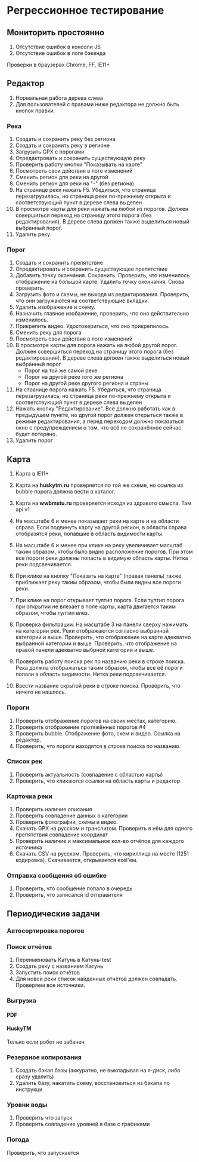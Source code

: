 # Регрессионное тестирование

## Мониторить простоянно
1. Отсутствие ошибок в консоли JS
2. Отсутствие ошибок в логе бэкенда

Проверки в браузерах Chrome, FF, IE11+

## Редактор
1. Нормальная работа дерева слева
2. Для пользователей с правами ниже редактора не должно быть кнопок правки.

### Река
1. Создать и сохранить реку без региона
2. Создать и сохранить реку в регионе
3. Загрузить GPX с порогами
3. Отредактровать и сохранить существующую реку
3. Проверить работу кнопки "Показывать на карте"
5. Посмотреть свои действия в логе изменений
6. Сменить регион для реки на другой
6. Сменить регион для реки на "-" (без региона)
6. На странице реки нажать F5. Убедиться, что страница перезагрузилась, 
но страница реки по-прежнему открыта и соответствующий пункт в дереве слева выделен
6. В просмотре карты для реки нажать на любой из порогов. Должен совершиться переход на страницу этого порога (без редактирования). 
В дереве слева должен также выделиться новый выбранный порог.
6. Удалить реку

### Порог
1. Создать и сохранить препятствие
2. Отредактировать и сохранить существующее препятствие
2. Добавить точку окончания. Сохранить. Проверить, что изменилось отображение на большой карте. Удалить точку окончания. Снова проверить.
3. Загрузить фото и схемы, не выходя из редактирования. Проверить, что они загружаются на соответствующие вкладки.
4. Удалить изображение и схему.
5. Назначить главное изобажение, проверить, что оно действительно изменилось.
6. Прикрепить видео. Удостовериться, что оно прикрепилось.
7. Сменить реку для порога
8. Посмотреть свои действия в логе изменений
6. В просмотре карты для порога нажать на любой другой порог. Должен совершиться переход на страницу этого порога (без редактирования). 
В дереве слева должен также выделиться новый выбранный порог
    * Порог на той же самой реке
    * Порог на другой реке того же региона
    * Порог на другой реке другого региона и страны
6. На странице порога нажать F5. Убедиться, что страница перезагрузилась, 
но страница реки по-прежнему открыта и соответствующий пункт в дереве слева выделен
6. Нажать кнопку "Редактирование". Всё должно работать как в предыдущем пункте, но другой порог должен открыться также  в режиме редактирования,
а перед переходом должно показаться окно с предупреждением о том, что всё не сохранённое сейчас будет потеряно.
9. Удалить порог

## Карта
1. Карта в IE11+
1. Карта на **huskytm.ru** проверяется по той же схеме, но ссылка из bubble порога должна вести в каталог.
1. Карта на **wwbmstu.ru** проверяется исходя из здравого смысла. Там api v1.


1. На масштабе 6 и менее показывает реки на карте и на области справа. Если подвинуть карту на другой регион, в области справа отобразятся реки, попавшие в область видимости карты.
2. На масштабе 6 и менее при клике на реку увеличивает масштаб таким образом, чтобы было видно расположение порогов. При этом все пороги реки должны попасть в видимую область карты. Нитка реки подсвечивается.
3. При клике на кнопку "Показать на карте" (правая панель) также приближает реку таким образом, чтобы были видны все пороги реки.
4. При клике на порог открывает тултип порога. Если тултип порога при открытии не влезает в поле карты, карта двигается таким образом, чтобы тултип влез.
5. Проверка фильтрации. На масштабе 3 на панели сверху нажимать на категории рек. Реки отображаются согласно выбранной категории и выше. Проверить, что отображение на карте адекватно выбранной категории и выше. Проверить, что отображение на правой панели адекватно выбрной категории и выше.
6. Проверить работу поиска рек по названию реки в строке поиска. Река должна отображаться таким образом, чтобы все её пороги попали в область видимости. Нитка реки подсвечивается. 
7. Ввести название скрытой реки в строке поиска. Проверить, что ничего не нашлось.

### Пороги
1. Проверить отображение порогов на своих местах, категорию.
2. Проверить отображение протяжённых порогов #4
3. Проверить bubble. Отображение фото, схем и видео. Ссылка на редактор.
4. Проверить, что пороги находятся в строке поиска по названию.

### Список рек
1. Проверить актуальность (совпадение с областью карты)
2. Проверить, что кликаются ссылки на область карты и редактор

### Карточка реки
1. Проверить наличие описания
2. Проверить совпадение данных о категории
3. Проверить фотографии, схемы и видео.
4. Скачать GPX на русском и транслитом. Проверить в нём для одного препятствия совпадение координат
5. Проверить наличие и максимальное кол-во отчётов для каждого источника
6. Скачать CSV на русском. Проверить, что кириллица на месте (1251 кодировка). Скачивается, открывается exel'ем.

### Отправка сообщения об ошибке
1. Проверить, что сообщение попало в очередь
2. Проверить, что записался id отправителя

## Периодические задачи
### Автосортировка порогов

### Поиск отчётов
1. Переименовать Катунь в Катунь-test
2. Создать реку с названием Катунь
3. Запустить поиск отчётов
4. Для новой реки список найденных отчётов должен совпадать. Проверяем все источники.

### Выгрузка
#### PDF
#### HuskyTM
Только если робот не забанен

### Резервное копирования
1. Создать бэкап базы (аккуратно, не выкладывая на я-диск, либо сразу удалить)
2. Удалить базу, накатить схему, восстановиться из бэкапа по инструкци

### Уровни воды
1. Проверить что запуск
2. Проверить совпадение уровней в базе с графиками

### Погода
Проверить, что запускается
